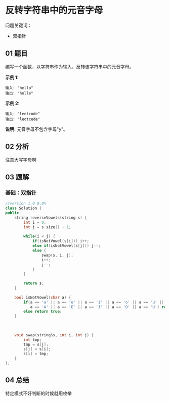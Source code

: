 # 反转字符串中的元音字母
问题关键词：

- 双指针

## 01 题目

编写一个函数，以字符串作为输入，反转该字符串中的元音字母。

**示例 1:**

```
输入: "hello"
输出: "holle"
```

**示例 2:**

```
输入: "leetcode"
输出: "leotcede"
```

**说明:**
元音字母不包含字母"y"。

## 02 分析

注意大写字母啊

## 03 题解

### 基础：双指针

```c++
//version 1.0 0.0%
class Solution {
public:
    string reverseVowels(string s) {
        int i = 0;
        int j = s.size() - 1;
        
        while(i < j) {
            if(isNotVowel(s[i])) i++;
            else if(isNotVowel(s[j])) j--; 
            else {
                swap(s, i, j);
                i++;
                j--;
            }
        }
        
        return s;
    }
    
    bool isNotVowel(char a) {
        if(a == 'a' || a == 'e' || a == 'i' || a == 'o' || a == 'u' ||
           a == 'A' || a == 'E' || a == 'I' || a == 'O' || a == 'U') return false;
        else return true;
    }
    
    
    
    void swap(string&s, int i, int j) {
        int tmp;
        tmp = s[j];
        s[j] = s[i];
        s[i] = tmp;
    }
};
```

## 04 总结

特定模式不好判断的时候就用枚举